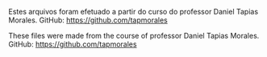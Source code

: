  Estes arquivos foram efetuado a partir do curso do professor Daniel Tapias Morales.
        GitHub: https://github.com/tapmorales

 These files were made from the course of professor Daniel Tapias Morales.
         GitHub: https://github.com/tapmorales

